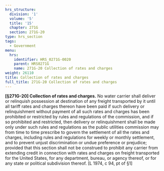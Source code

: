 ```yaml
---
hrs_structure:
  division: '1'
  volume: '5'
  title: '15'
  chapter: 271G
  section: 271G-20
type: hrs_section
tags:
  - Government
menu:
  hrs:
    identifier: HRS_0271G-0020
    parent: HRS0271G
    name: 271G-20 Collection of rates and charges
weight: 26110
title: Collection of rates and charges
full_title: 271G-20 Collection of rates and charges
---
```

**[§271G-20] Collection of rates and charges.** No water carrier shall deliver or relinquish possession at destination of any freight transported by it until all tariff rates and charges thereon have been paid if such delivery or relinquishment without payment of all such rates and charges has been prohibited or restricted by rules and regulations of the commission, and if so prohibited and restricted, then delivery or relinquishment shall be made only under such rules and regulations as the public utilities commission may from time to time prescribe to govern the settlement of all the rates and charges, including rules and regulations for weekly or monthly settlement, and to prevent unjust discrimination or undue preference or prejudice; provided that this section shall not be construed to prohibit any carrier from extending credit in connection with rates and charges on freight transported for the United States, for any department, bureau, or agency thereof, or for any state or political subdivision thereof. [L 1974, c 94, pt of §1]